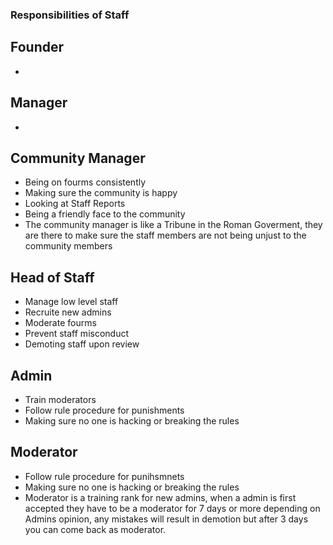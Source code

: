 ### Responsibilities of Staff

## Founder
- 

## Manager
-

## Community Manager
- Being on fourms consistently
- Making sure the community is happy
- Looking at Staff Reports
- Being a friendly face to the community
- The community manager is like a Tribune in the Roman Goverment, they are there to make sure the staff members are not being unjust to the community members

## Head of Staff
- Manage low level staff 
- Recruite new admins
- Moderate fourms
- Prevent staff misconduct
- Demoting staff upon review

## Admin
- Train moderators
- Follow rule procedure for punishments
- Making sure no one is hacking or breaking the rules

## Moderator
- Follow rule procedure for punihsmnets
- Making sure no one is hacking or breaking the rules
- Moderator is a training rank for new admins, when a admin is first accepted they have to be a moderator for 7 days or more depending on Admins opinion, any mistakes will result in demotion but after 3 days you can come back as moderator.
